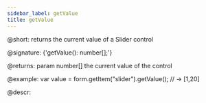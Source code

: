 ```yaml
---
sidebar_label: getValue
title: getValue
---          
```


@short: returns the current value of a Slider control

@signature: {'getValue(): number[];'}

@returns:
param   number[]    the current value of the control

@example:
var value = form.getItem("slider").getValue();
// -> [1,20]

@descr:
